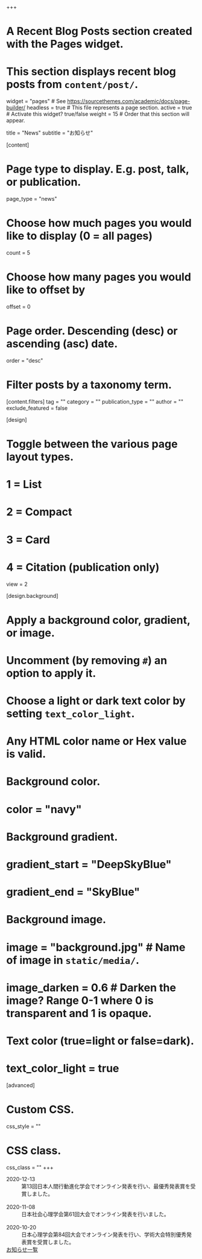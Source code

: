 +++
# A Recent Blog Posts section created with the Pages widget.
# This section displays recent blog posts from `content/post/`.

widget = "pages"  # See https://sourcethemes.com/academic/docs/page-builder/
headless = true  # This file represents a page section.
active = true  # Activate this widget? true/false
weight = 15  # Order that this section will appear.

title = "News"
subtitle = "お知らせ"

[content]
  # Page type to display. E.g. post, talk, or publication.
  page_type = "news"

  # Choose how much pages you would like to display (0 = all pages)
  count = 5

  # Choose how many pages you would like to offset by
  offset = 0

  # Page order. Descending (desc) or ascending (asc) date.
  order = "desc"

  # Filter posts by a taxonomy term.
  [content.filters]
    tag = ""
    category = ""
    publication_type = ""
    author = ""
    exclude_featured = false

[design]
  # Toggle between the various page layout types.
  #   1 = List
  #   2 = Compact
  #   3 = Card
  #   4 = Citation (publication only)
  view = 2

[design.background]
  # Apply a background color, gradient, or image.
  #   Uncomment (by removing `#`) an option to apply it.
  #   Choose a light or dark text color by setting `text_color_light`.
  #   Any HTML color name or Hex value is valid.

  # Background color.
  # color = "navy"

  # Background gradient.
  # gradient_start = "DeepSkyBlue"
  # gradient_end = "SkyBlue"

  # Background image.
  # image = "background.jpg"  # Name of image in `static/media/`.
  # image_darken = 0.6  # Darken the image? Range 0-1 where 0 is transparent and 1 is opaque.

  # Text color (true=light or false=dark).
  # text_color_light = true  

[advanced]
 # Custom CSS.
 css_style = ""

 # CSS class.
 css_class = ""
+++


<article>
  <dt>
    2020-12-13
  </dt>
  <dd>
    第13回日本人間行動進化学会でオンライン発表を行い、最優秀発表賞を受賞しました。
  </dd>
  <br/>
  <dt>
    2020-11-08
  </dt>
  <dd>
    日本社会心理学会第61回大会でオンライン発表を行いました。
  </dd>
  <br/>
  <dt>
    2020-10-20
  </dt>
  <dd>
    日本心理学会第84回大会でオンライン発表を行い、学術大会特別優秀発表賞を受賞しました。
  </dd>
</article>

<div class="see-all">
  <a href="/news/">お知らせ一覧
    <i class="fas fa-angle-right"></i>
  </a>
</div>
